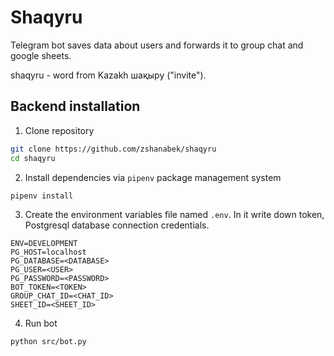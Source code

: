 # Shaqyru

Telegram bot saves data about users and forwards it to group chat and google sheets.

shaqyru - word from Kazakh шақыру ("invite").

## Backend installation

1. Clone repository

```bash
git clone https://github.com/zshanabek/shaqyru
cd shaqyru
```

2. Install dependencies via `pipenv` package management system

```bash
pipenv install
```

3. Create the environment variables file named `.env`. In it write down token, Postgresql database connection credentials.

```text
ENV=DEVELOPMENT
PG_HOST=localhost
PG_DATABASE=<DATABASE>
PG_USER=<USER>
PG_PASSWORD=<PASSWORD>
BOT_TOKEN=<TOKEN>
GROUP_CHAT_ID=<CHAT_ID>
SHEET_ID=<SHEET_ID>
```

4. Run bot

```bash
python src/bot.py
```
